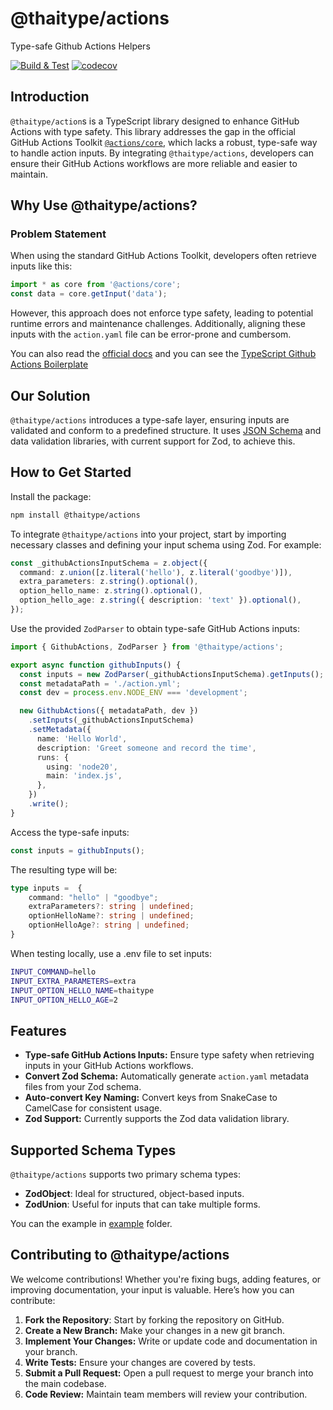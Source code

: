 # @thaitype/actions

Type-safe Github Actions Helpers

 [![Build & Test](https://github.com/thaitype/actions/actions/workflows/test.yml/badge.svg)](https://github.com/thaitype/actions/actions/workflows/test.yml)
[![codecov](https://codecov.io/gh/thaitype/actions/branch/main/graph/badge.svg?token=Y7ZMDKFPAN)](https://codecov.io/gh/thaitype/actions)   

## Introduction

`@thaitype/action`s is a TypeScript library designed to enhance GitHub Actions with type safety. This library addresses the gap in the official GitHub Actions Toolkit [`@actions/core`](https://www.npmjs.com/package/@actions/core), which lacks a robust, type-safe way to handle action inputs. By integrating `@thaitype/actions`, developers can ensure their GitHub Actions workflows are more reliable and easier to maintain.

## Why Use @thaitype/actions?

### Problem Statement
When using the standard GitHub Actions Toolkit, developers often retrieve inputs like this:

```ts
import * as core from '@actions/core';
const data = core.getInput('data');
```

However, this approach does not enforce type safety, leading to potential runtime errors and maintenance challenges. Additionally, aligning these inputs with the `action.yaml` file can be error-prone and cumbersom.

You can also read the [official docs](https://docs.github.com/en/actions/creating-actions/creating-a-javascript-action) and you can see the [TypeScript Github Actions Boilerplate](https://github.com/actions/typescript-action)

## Our Solution
`@thaitype/actions` introduces a type-safe layer, ensuring inputs are validated and conform to a predefined structure. It uses [JSON Schema](https://json-schema.org) and data validation libraries, with current support for Zod, to achieve this.

## How to Get Started

Install the package:
```sh
npm install @thaitype/actions
```

To integrate `@thaitype/actions` into your project, start by importing necessary classes and defining your input schema using Zod. For example:

```ts
const _githubActionsInputSchema = z.object({
  command: z.union([z.literal('hello'), z.literal('goodbye')]),
  extra_parameters: z.string().optional(),
  option_hello_name: z.string().optional(),
  option_hello_age: z.string({ description: 'text' }).optional(),
});
```

Use the provided `ZodParser` to obtain type-safe GitHub Actions inputs:

```ts
import { GithubActions, ZodParser } from '@thaitype/actions';

export async function githubInputs() {
  const inputs = new ZodParser(_githubActionsInputSchema).getInputs();
  const metadataPath = './action.yml';
  const dev = process.env.NODE_ENV === 'development';

  new GithubActions({ metadataPath, dev })
    .setInputs(_githubActionsInputSchema)
    .setMetadata({
      name: 'Hello World',
      description: 'Greet someone and record the time',
      runs: {
        using: 'node20',
        main: 'index.js',
      },
    })
    .write();
}

```

Access the type-safe inputs:

```ts
const inputs = githubInputs();
```
The resulting type will be:
```ts
type inputs =  {
    command: "hello" | "goodbye";
    extraParameters?: string | undefined;
    optionHelloName?: string | undefined;
    optionHelloAge?: string | undefined;
}
```
When testing locally, use a .env file to set inputs:

```bash
INPUT_COMMAND=hello
INPUT_EXTRA_PARAMETERS=extra
INPUT_OPTION_HELLO_NAME=thaitype
INPUT_OPTION_HELLO_AGE=2
```

## Features
- **Type-safe GitHub Actions Inputs:** Ensure type safety when retrieving inputs in your GitHub Actions workflows.
- **Convert Zod Schema:** Automatically generate `action.yaml` metadata files from your Zod schema.
- **Auto-convert Key Naming:** Convert keys from SnakeCase to CamelCase for consistent usage.
- **Zod Support:** Currently supports the Zod data validation library.
  
## Supported Schema Types

`@thaitype/actions` supports two primary schema types:

- **ZodObject**: Ideal for structured, object-based inputs.
- **ZodUnion**: Useful for inputs that can take multiple forms.

You can the example in [example](example) folder.

## Contributing to @thaitype/actions

We welcome contributions! Whether you're fixing bugs, adding features, or improving documentation, your input is valuable. Here’s how you can contribute:

1. **Fork the Repository**: Start by forking the repository on GitHub.
2. **Create a New Branch:** Make your changes in a new git branch.
3. **Implement Your Changes:** Write or update code and documentation in your branch.
4. **Write Tests:** Ensure your changes are covered by tests.
5. **Submit a Pull Request:** Open a pull request to merge your branch into the main codebase.
6. **Code Review:** Maintain team members will review your contribution.
